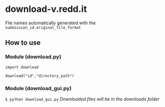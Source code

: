 # download-v.redd.it
File names automatically generated with the `submission_id.original_file_format`

## How to use

### Module (download.py)
```
import download

download("id","directory_path")
```
### Module (download_gui.py)
`$ python download_gui.py`
*Downloaded files will be in the downloads folder*












